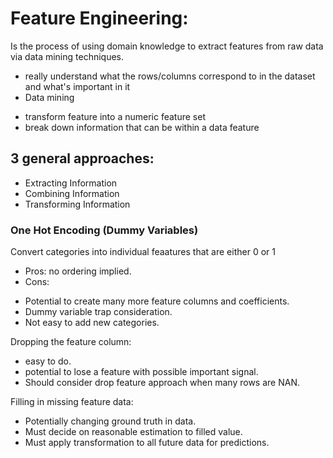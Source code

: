 # Feature Engineering:
Is the process of using domain knowledge to extract features from raw data via data mining techniques.
- really understand what the rows/columns correspond to in the dataset and what's important in it
- Data mining
* transform feature into a numeric feature set
* break down information that can be within a data feature
## 3 general approaches:
- Extracting Information
- Combining Information
- Transforming Information

### One Hot Encoding (Dummy Variables)
Convert categories into individual feaatures that are either 0 or 1
- Pros:
no ordering implied.
- Cons:
* Potential to create many more feature columns and coefficients.
* Dummy variable trap consideration.
* Not easy to add new categories.

Dropping the feature column:
* easy to do.
* potential to lose a feature with possible important signal.
* Should consider drop feature approach when many rows are NAN.

Filling in missing feature data:
* Potentially changing ground truth in data.
* Must decide on reasonable estimation to filled value.
* Must apply transformation to all future data for predictions.
 
